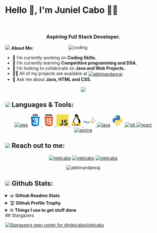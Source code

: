 <h1 style="border-bottom: none;">Hello 👋, I'm Juniel Cabo 🎯️🚀️</h1>
&nbsp;
<h3 align="center"style="padding-bottom: 0px">Aspiring Full Stack Developer.</h3>


<img align="right" alt="coding" width="300" src="https://media.giphy.com/media/lP8xu5t2DLGG045H8F/giphy.gif">

<img src="https://media.giphy.com/media/WUlplcMpOCEmTGBtBW/giphy.gif" width="40"> **About Me:**

- 🔭 I’m currently working on **Coding Skills.**
- 🌱 I’m currently learning **Competitive programming and DSA.**
- 👯 I’m looking to collaborate on **Java and Web Projects.**
- 👨‍💻 All of my projects are available at <a href="https://github.com/nielcabs" target="blank"><img align="center" src="https://raw.githubusercontent.com/rahuldkjain/github-profile-readme-generator/master/src/images/icons/Social/github.svg" alt="abhinandanraj" height="30" width="40" /></a>
- 💬 Ask me about **Java, HTML and CSS.**

<p align="center">
   <img align="center" src="https://github-readme-streak-stats.herokuapp.com/?user=abhinandanraj&theme=radical&hide_border=true"/>
</p>

## <img src="https://media.giphy.com/media/j2pOGeGYKe2xCCKwfi/giphy.gif" width="40"> **Languages & Tools:**

<p align="center"> 
<a href="https://aws.amazon.com" target="_blank"><img src="https://cdn.jsdelivr.net/gh/devicons/devicon/icons/amazonwebservices/amazonwebservices-plain-wordmark.svg" alt="aws" width="40" height="40"/></a> <a href="https://www.w3schools.com/css/" target="_blank"> <img src="https://raw.githubusercontent.com/devicons/devicon/master/icons/css3/css3-original-wordmark.svg" alt="css3" width="40" height="40"/> </a> </a> <a href="https://www.w3.org/html/" target="_blank"> <img src="https://raw.githubusercontent.com/devicons/devicon/master/icons/html5/html5-original-wordmark.svg" alt="html5" width="40" height="40"/> </a><a href="https://developer.mozilla.org/en-US/docs/Web/JavaScript" target="_blank"> <img src="https://raw.githubusercontent.com/devicons/devicon/master/icons/javascript/javascript-original.svg" alt="javascript" width="40" height="40"/> </a> 	<a href="https://www.linux.org/" target="_blank"> <img src="https://raw.githubusercontent.com/devicons/devicon/master/icons/linux/linux-original.svg" alt="linux" width="40" height="40"/> </a> <a href="https://www.mysql.com/" target="_blank"> <img src="https://raw.githubusercontent.com/devicons/devicon/master/icons/mysql/mysql-original-wordmark.svg" alt="mysql" width="40" height="40"/> </a>
<a href="https://www.java.com/en/" target="_blank"> <img src="https://cdn.jsdelivr.net/gh/devicons/devicon/icons/java/java-original.svg"  alt="java" width="40" height="40" /></a> </a><a href="https://www.python.org" target="_blank"> <img src="https://raw.githubusercontent.com/devicons/devicon/master/icons/python/python-original.svg" alt="python" width="40" height="40"/> </a><a href="https://git-scm.com/" target="_blank"><img src="https://cdn.jsdelivr.net/gh/devicons/devicon/icons/git/git-original.svg" alt="git" width="40" height="40"/> </a><a href="https://reactjs.org/" target="_blank"><img src="https://cdn.jsdelivr.net/gh/devicons/devicon/icons/react/react-original.svg" alt="react" width="40" height="40"/> </a><a href="https://spring.io/" target="_blank"><img src="https://cdn.jsdelivr.net/gh/devicons/devicon/icons/spring/spring-original.svg" alt="spring" width="40" height="40"/> </a>
</p>

## <img src="https://media.giphy.com/media/LnQjpWaON8nhr21vNW/giphy.gif" width="40"> **Reach out to me:** ️

<p align="center">
<a href="https://linkedin.com/in/nielcabs" target="_blank"><img align="center" src="https://img.shields.io/badge/-LinkedIn-0e76a8?style=flat-square&logo=Linkedin&logoColor=white" alt="nielcabs" /></a>
<a href="https://github.com/nielcabs" target="_blank"><img align="center" src="https://img.shields.io/badge/Website-3b5998?style=flat-square&logo=google-chrome&logoColor=white" alt="nielcabs" /></a>
<a href="mailto:junielcabo@gmail.com" target="_blank"><img align="center" src="https://img.shields.io/badge/-Gmail-EA4335?style=flat-square&logo=Gmail&logoColor=white" alt="nielcabs" /></a>
<p align="center"> <img src="https://komarev.com/ghpvc/?username=nielcabs&label=Visitors&color=0088cc&style=flat-square" alt="abhinandanraj" /> </p>

## <img src="https://media.giphy.com/media/ZCN6F3FAkwsyOGU2RS/giphy.gif" width="40"> **Github Stats:**

<details>
  <summary>📊 <b>Github Readme Stats</b></summary>
 <br />
 <p align="center">
  <a href="https://github.com/nielcabs">
   <img width="430" align="center" src="https://github-readme-stats.vercel.app/api?username=nielcabs&show_icons=true&theme=radical&count_private=true">
  </a>
  <a href="https://github.com/nielcabs/github-readme-stats">
    <img align="center" src="https://github-readme-stats.anuraghazra1.vercel.app/api/top-langs/?username=nielcabs&layout=compact&theme=radical&langs_count=6" />
  </a>
 </p>
</details>

<details>
 <summary>🏆 <b>Github Profile Trophy</b></summary>
 <br />
 <p align="center">
  <a href="https://github.com/ryo-ma/github-profile-trophy">
   <img src="https://github-profile-trophy.vercel.app/?username=nielcabs&column=8&theme=darkhub"/>
  </a>
 </p>
</details>


<details>
  <br />
  <summary>⚙️ <b> Things I use to get stuff done</b></summary>
  	<ul>
  	   <li><b>OS:</b> Windows 11 </li>
	     <li><b>Laptop: </b> MSI Bravo 15 (AMD RYZEN 5)</li>
  	   <li><b>Browser: </b> Firefox Web Browser</li>
	     <li><b>Code Editor:</b> VSCode - The best editor out there.</li>
	     <li><b>To Stay Updated:</b> Linkedin </li>
	    <br />
	</ul>
</details>
## Stargazers

[![Stargazers repo roster for @nielcabs/nielcabs](https://reporoster.com/stars/nielcabs/nielcabs)](https://github.com/nielcabs/nielcabs/stargazers)

